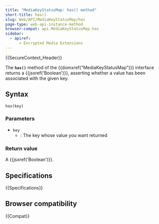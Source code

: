```yaml
---
title: "MediaKeyStatusMap: has() method"
short-title: has()
slug: Web/API/MediaKeyStatusMap/has
page-type: web-api-instance-method
browser-compat: api.MediaKeyStatusMap.has
sidebar:
  - apiref:
      - Encrypted Media Extensions
---
```


{{SecureContext_Header}}

The **`has()`** method of the
{{domxref("MediaKeyStatusMap")}} interface returns a {{jsxref('Boolean')}}, asserting
whether a value has been associated with the given key.

## Syntax

```js-nolint
has(key)
```

### Parameters

- `key`
  - : The key whose value you want returned

### Return value

A {{jsxref('Boolean')}}.

## Specifications

{{Specifications}}

## Browser compatibility

{{Compat}}
